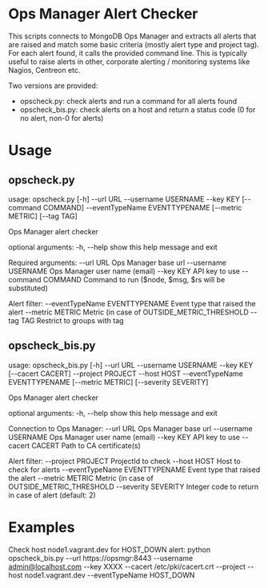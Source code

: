 Ops Manager Alert Checker
=========================


This scripts connects to MongoDB Ops Manager and extracts all alerts that are raised and match some basic criteria (mostly alert type and project tag). For each alert found, it calls the provided command line. This is typically useful to raise alerts in other, corporate alerting / monitoring systems like Nagios, Centreon etc.

Two versions are provided:

- opscheck.py: check alerts and run a command for all alerts found
- opscheck_bis.py: check alerts on a host and return a status code (0 for no alert, non-0 for alerts)

Usage
=====

opscheck.py
-----------

usage: opscheck.py [-h] --url URL --username USERNAME --key KEY
                   [--command COMMAND] --eventTypeName EVENTTYPENAME
                   [--metric METRIC] [--tag TAG]

Ops Manager alert checker

optional arguments:
  -h, --help            show this help message and exit

Required arguments:
  --url URL             Ops Manager base url
  --username USERNAME   Ops Manager user name (email)
  --key KEY             API key to use
  --command COMMAND     Command to run ($node, $msg, $rs will be substituted)

Alert filter:
  --eventTypeName EVENTTYPENAME
                        Event type that raised the alert
  --metric METRIC       Metric (in case of OUTSIDE_METRIC_THRESHOLD
  --tag TAG             Restrict to groups with tag
  
opscheck_bis.py
---------------

usage: opscheck_bis.py [-h] --url URL --username USERNAME --key KEY
                       [--cacert CACERT] --project PROJECT --host HOST
                       --eventTypeName EVENTTYPENAME [--metric METRIC]
                       [--severity SEVERITY]

Ops Manager alert checker

optional arguments:
  -h, --help            show this help message and exit

Connection to Ops Manager:
  --url URL             Ops Manager base url
  --username USERNAME   Ops Manager user name (email)
  --key KEY             API key to use
  --cacert CACERT       Path to CA certificate(s)

Alert filter:
  --project PROJECT     ProjectId to check
  --host HOST           Host to check for alerts
  --eventTypeName EVENTTYPENAME
                        Event type that raised the alert
  --metric METRIC       Metric (in case of OUTSIDE_METRIC_THRESHOLD
  --severity SEVERITY   Integer code to return in case of alert (default: 2)
  
Examples
========

Check host node1.vagrant.dev for HOST_DOWN alert:
python opscheck_bis.py --url https://opsmgr:8443 --username admin@localhost.com --key XXXX --cacert /etc/pki/cacert.crt --project <projectid> --host node1.vagrant.dev --eventTypeName HOST_DOWN
  
